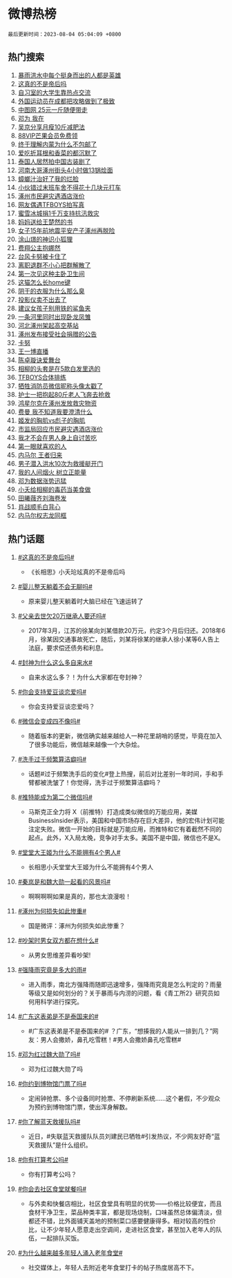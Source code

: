 # 微博热榜

`最后更新时间：2023-08-04 05:04:09 +0800`

## 热门搜索

1. [暴雨洪水中每个挺身而出的人都是英雄](https://m.weibo.cn/search?containerid=100103type%3D1%26t%3D10%26q%3D%23%E6%9A%B4%E9%9B%A8%E6%B4%AA%E6%B0%B4%E4%B8%AD%E6%AF%8F%E4%B8%AA%E6%8C%BA%E8%BA%AB%E8%80%8C%E5%87%BA%E7%9A%84%E4%BA%BA%E9%83%BD%E6%98%AF%E8%8B%B1%E9%9B%84%23&stream_entry_id=51&isnewpage=1&extparam=seat%3D1%26c_type%3D51%26pos%3D0%26cate%3D10103%26filter_type%3Drealtimehot%26stream_entry_id%3D51%26dgr%3D0%26display_time%3D1691096648%26pre_seqid%3D16910966487250816363&luicode=10000011&lfid=106003type%253D25%2526t%253D3%2526disable_hot%253D1%2526filter_type%253Drealtimehot)
1. [这真的不是帝后吗](https://m.weibo.cn/search?containerid=100103type%3D1%26t%3D10%26q%3D%23%E8%BF%99%E7%9C%9F%E7%9A%84%E4%B8%8D%E6%98%AF%E5%B8%9D%E5%90%8E%E5%90%97%23&stream_entry_id=31&isnewpage=1&extparam=seat%3D1%26lcate%3D5001%26pos%3D0%26band_rank%3D1%26flag%3D2%26q%3D%2523%25E8%25BF%2599%25E7%259C%259F%25E7%259A%2584%25E4%25B8%258D%25E6%2598%25AF%25E5%25B8%259D%25E5%2590%258E%25E5%2590%2597%2523%26dgr%3D0%26stream_entry_id%3D31%26c_type%3D31%26cate%3D5001%26filter_type%3Drealtimehot%26realpos%3D1%26display_time%3D1691096648%26pre_seqid%3D16910966487250816363&luicode=10000011&lfid=106003type%253D25%2526t%253D3%2526disable_hot%253D1%2526filter_type%253Drealtimehot)
1. [自习室的大学生靠热点交流](https://m.weibo.cn/search?containerid=100103type%3D1%26t%3D10%26q%3D%23%E8%87%AA%E4%B9%A0%E5%AE%A4%E7%9A%84%E5%A4%A7%E5%AD%A6%E7%94%9F%E9%9D%A0%E7%83%AD%E7%82%B9%E4%BA%A4%E6%B5%81%23&stream_entry_id=31&isnewpage=1&extparam=seat%3D1%26lcate%3D5001%26pos%3D1%26band_rank%3D2%26flag%3D0%26q%3D%2523%25E8%2587%25AA%25E4%25B9%25A0%25E5%25AE%25A4%25E7%259A%2584%25E5%25A4%25A7%25E5%25AD%25A6%25E7%2594%259F%25E9%259D%25A0%25E7%2583%25AD%25E7%2582%25B9%25E4%25BA%25A4%25E6%25B5%2581%2523%26dgr%3D0%26stream_entry_id%3D31%26c_type%3D31%26cate%3D5001%26filter_type%3Drealtimehot%26realpos%3D2%26display_time%3D1691096648%26pre_seqid%3D16910966487250816363&luicode=10000011&lfid=106003type%253D25%2526t%253D3%2526disable_hot%253D1%2526filter_type%253Drealtimehot)
1. [外国运动员在成都把攻略做到了极致](https://m.weibo.cn/search?containerid=100103type%3D1%26t%3D10%26q%3D%23%E5%A4%96%E5%9B%BD%E8%BF%90%E5%8A%A8%E5%91%98%E5%9C%A8%E6%88%90%E9%83%BD%E6%8A%8A%E6%94%BB%E7%95%A5%E5%81%9A%E5%88%B0%E4%BA%86%E6%9E%81%E8%87%B4%23&stream_entry_id=31&isnewpage=1&extparam=seat%3D1%26lcate%3D5001%26pos%3D2%26band_rank%3D3%26flag%3D0%26q%3D%2523%25E5%25A4%2596%25E5%259B%25BD%25E8%25BF%2590%25E5%258A%25A8%25E5%2591%2598%25E5%259C%25A8%25E6%2588%2590%25E9%2583%25BD%25E6%258A%258A%25E6%2594%25BB%25E7%2595%25A5%25E5%2581%259A%25E5%2588%25B0%25E4%25BA%2586%25E6%259E%2581%25E8%2587%25B4%2523%26dgr%3D0%26stream_entry_id%3D31%26c_type%3D31%26cate%3D5001%26filter_type%3Drealtimehot%26realpos%3D3%26display_time%3D1691096648%26pre_seqid%3D16910966487250816363&luicode=10000011&lfid=106003type%253D25%2526t%253D3%2526disable_hot%253D1%2526filter_type%253Drealtimehot)
1. [中图网 25元一斤随便带走](https://m.weibo.cn/search?containerid=100103type%3D1%26t%3D10%26q%3D%E4%B8%AD%E5%9B%BE%E7%BD%91+25%E5%85%83%E4%B8%80%E6%96%A4%E9%9A%8F%E4%BE%BF%E5%B8%A6%E8%B5%B0&stream_entry_id=31&isnewpage=1&extparam=seat%3D1%26lcate%3D5001%26pos%3D3%26band_rank%3D4%26flag%3D16%26q%3D%25E4%25B8%25AD%25E5%259B%25BE%25E7%25BD%2591%252025%25E5%2585%2583%25E4%25B8%2580%25E6%2596%25A4%25E9%259A%258F%25E4%25BE%25BF%25E5%25B8%25A6%25E8%25B5%25B0%26dgr%3D0%26stream_entry_id%3D31%26c_type%3D31%26cate%3D5001%26filter_type%3Drealtimehot%26realpos%3D4%26display_time%3D1691096648%26pre_seqid%3D16910966487250816363&luicode=10000011&lfid=106003type%253D25%2526t%253D3%2526disable_hot%253D1%2526filter_type%253Drealtimehot)
1. [邓为 我在](https://m.weibo.cn/search?containerid=100103type%3D1%26t%3D10%26q%3D%E9%82%93%E4%B8%BA+%E6%88%91%E5%9C%A8&stream_entry_id=31&isnewpage=1&extparam=seat%3D1%26lcate%3D5001%26pos%3D4%26band_rank%3D5%26flag%3D0%26q%3D%25E9%2582%2593%25E4%25B8%25BA%2520%25E6%2588%2591%25E5%259C%25A8%26dgr%3D0%26stream_entry_id%3D31%26c_type%3D31%26cate%3D5001%26filter_type%3Drealtimehot%26realpos%3D5%26display_time%3D1691096648%26pre_seqid%3D16910966487250816363&luicode=10000011&lfid=106003type%253D25%2526t%253D3%2526disable_hot%253D1%2526filter_type%253Drealtimehot)
1. [吴京分享月瘦10斤减肥法](https://m.weibo.cn/search?containerid=100103type%3D1%26t%3D10%26q%3D%23%E5%90%B4%E4%BA%AC%E5%88%86%E4%BA%AB%E6%9C%88%E7%98%A610%E6%96%A4%E5%87%8F%E8%82%A5%E6%B3%95%23&stream_entry_id=31&isnewpage=1&extparam=seat%3D1%26lcate%3D5001%26pos%3D5%26band_rank%3D6%26flag%3D0%26q%3D%2523%25E5%2590%25B4%25E4%25BA%25AC%25E5%2588%2586%25E4%25BA%25AB%25E6%259C%2588%25E7%2598%25A610%25E6%2596%25A4%25E5%2587%258F%25E8%2582%25A5%25E6%25B3%2595%2523%26dgr%3D0%26stream_entry_id%3D31%26c_type%3D31%26cate%3D5001%26filter_type%3Drealtimehot%26realpos%3D6%26display_time%3D1691096648%26pre_seqid%3D16910966487250816363&luicode=10000011&lfid=106003type%253D25%2526t%253D3%2526disable_hot%253D1%2526filter_type%253Drealtimehot)
1. [88VIP芒果会员免费领](https://m.weibo.cn/search?containerid=100103type%3D1%26t%3D10%26q%3D%2388VIP%E8%8A%92%E6%9E%9C%E4%BC%9A%E5%91%98%E5%85%8D%E8%B4%B9%E9%A2%86%23&stream_entry_id=31&isnewpage=1&extparam=seat%3D1%26lcate%3D5001%26pos%3D6%26band_rank%3D7%26q%3D%252388VIP%25E8%258A%2592%25E6%259E%259C%25E4%25BC%259A%25E5%2591%2598%25E5%2585%258D%25E8%25B4%25B9%25E9%25A2%2586%2523%26is_ad_pos%3D1%26adid%3D198456%26dgr%3D0%26cate%3D5001%26filter_type%3Drealtimehot%26topic_ad%3D1%26stream_entry_id%3D31%26c_type%3D31%26display_time%3D1691096648%26pre_seqid%3D16910966487250816363&luicode=10000011&lfid=106003type%253D25%2526t%253D3%2526disable_hot%253D1%2526filter_type%253Drealtimehot)
1. [终于理解内蒙为什么不包邮了](https://m.weibo.cn/search?containerid=100103type%3D1%26t%3D10%26q%3D%23%E7%BB%88%E4%BA%8E%E7%90%86%E8%A7%A3%E5%86%85%E8%92%99%E4%B8%BA%E4%BB%80%E4%B9%88%E4%B8%8D%E5%8C%85%E9%82%AE%E4%BA%86%23&stream_entry_id=31&isnewpage=1&extparam=seat%3D1%26lcate%3D5001%26pos%3D7%26band_rank%3D7%26flag%3D0%26q%3D%2523%25E7%25BB%2588%25E4%25BA%258E%25E7%2590%2586%25E8%25A7%25A3%25E5%2586%2585%25E8%2592%2599%25E4%25B8%25BA%25E4%25BB%2580%25E4%25B9%2588%25E4%25B8%258D%25E5%258C%2585%25E9%2582%25AE%25E4%25BA%2586%2523%26dgr%3D0%26stream_entry_id%3D31%26c_type%3D31%26cate%3D5001%26filter_type%3Drealtimehot%26realpos%3D7%26display_time%3D1691096648%26pre_seqid%3D16910966487250816363&luicode=10000011&lfid=106003type%253D25%2526t%253D3%2526disable_hot%253D1%2526filter_type%253Drealtimehot)
1. [爱吃折耳根和香菜的都沉默了](https://m.weibo.cn/search?containerid=100103type%3D1%26t%3D10%26q%3D%E7%88%B1%E5%90%83%E6%8A%98%E8%80%B3%E6%A0%B9%E5%92%8C%E9%A6%99%E8%8F%9C%E7%9A%84%E9%83%BD%E6%B2%89%E9%BB%98%E4%BA%86&stream_entry_id=31&isnewpage=1&extparam=seat%3D1%26lcate%3D5001%26pos%3D8%26band_rank%3D8%26flag%3D0%26q%3D%25E7%2588%25B1%25E5%2590%2583%25E6%258A%2598%25E8%2580%25B3%25E6%25A0%25B9%25E5%2592%258C%25E9%25A6%2599%25E8%258F%259C%25E7%259A%2584%25E9%2583%25BD%25E6%25B2%2589%25E9%25BB%2598%25E4%25BA%2586%26dgr%3D0%26stream_entry_id%3D31%26c_type%3D31%26cate%3D5001%26filter_type%3Drealtimehot%26realpos%3D8%26display_time%3D1691096648%26pre_seqid%3D16910966487250816363&luicode=10000011&lfid=106003type%253D25%2526t%253D3%2526disable_hot%253D1%2526filter_type%253Drealtimehot)
1. [泰国人居然拍中国古装剧了](https://m.weibo.cn/search?containerid=100103type%3D1%26t%3D10%26q%3D%23%E6%B3%B0%E5%9B%BD%E4%BA%BA%E5%B1%85%E7%84%B6%E6%8B%8D%E4%B8%AD%E5%9B%BD%E5%8F%A4%E8%A3%85%E5%89%A7%E4%BA%86%23&stream_entry_id=31&isnewpage=1&extparam=seat%3D1%26lcate%3D5001%26pos%3D9%26band_rank%3D9%26flag%3D0%26q%3D%2523%25E6%25B3%25B0%25E5%259B%25BD%25E4%25BA%25BA%25E5%25B1%2585%25E7%2584%25B6%25E6%258B%258D%25E4%25B8%25AD%25E5%259B%25BD%25E5%258F%25A4%25E8%25A3%2585%25E5%2589%25A7%25E4%25BA%2586%2523%26dgr%3D0%26stream_entry_id%3D31%26c_type%3D31%26cate%3D5001%26filter_type%3Drealtimehot%26realpos%3D9%26display_time%3D1691096648%26pre_seqid%3D16910966487250816363&luicode=10000011&lfid=106003type%253D25%2526t%253D3%2526disable_hot%253D1%2526filter_type%253Drealtimehot)
1. [河南大哥涿州街头4小时做13锅烩面](https://m.weibo.cn/search?containerid=100103type%3D1%26t%3D10%26q%3D%23%E6%B2%B3%E5%8D%97%E5%A4%A7%E5%93%A5%E6%B6%BF%E5%B7%9E%E8%A1%97%E5%A4%B44%E5%B0%8F%E6%97%B6%E5%81%9A13%E9%94%85%E7%83%A9%E9%9D%A2%23&stream_entry_id=31&isnewpage=1&extparam=seat%3D1%26lcate%3D5001%26pos%3D10%26band_rank%3D10%26flag%3D32768%26q%3D%2523%25E6%25B2%25B3%25E5%258D%2597%25E5%25A4%25A7%25E5%2593%25A5%25E6%25B6%25BF%25E5%25B7%259E%25E8%25A1%2597%25E5%25A4%25B44%25E5%25B0%258F%25E6%2597%25B6%25E5%2581%259A13%25E9%2594%2585%25E7%2583%25A9%25E9%259D%25A2%2523%26dgr%3D0%26stream_entry_id%3D31%26c_type%3D31%26cate%3D5001%26filter_type%3Drealtimehot%26realpos%3D10%26display_time%3D1691096648%26pre_seqid%3D16910966487250816363&luicode=10000011&lfid=106003type%253D25%2526t%253D3%2526disable_hot%253D1%2526filter_type%253Drealtimehot)
1. [蟑螂汁治好了我的烂脸](https://m.weibo.cn/search?containerid=100103type%3D1%26t%3D10%26q%3D%E8%9F%91%E8%9E%82%E6%B1%81%E6%B2%BB%E5%A5%BD%E4%BA%86%E6%88%91%E7%9A%84%E7%83%82%E8%84%B8&stream_entry_id=31&isnewpage=1&extparam=seat%3D1%26lcate%3D5001%26pos%3D11%26band_rank%3D11%26flag%3D2%26q%3D%25E8%259F%2591%25E8%259E%2582%25E6%25B1%2581%25E6%25B2%25BB%25E5%25A5%25BD%25E4%25BA%2586%25E6%2588%2591%25E7%259A%2584%25E7%2583%2582%25E8%2584%25B8%26dgr%3D0%26stream_entry_id%3D31%26c_type%3D31%26cate%3D5001%26filter_type%3Drealtimehot%26realpos%3D11%26display_time%3D1691096648%26pre_seqid%3D16910966487250816363&luicode=10000011&lfid=106003type%253D25%2526t%253D3%2526disable_hot%253D1%2526filter_type%253Drealtimehot)
1. [小伙错过末班车舍不得花十几块元打车](https://m.weibo.cn/search?containerid=100103type%3D1%26t%3D10%26q%3D%23%E5%B0%8F%E4%BC%99%E9%94%99%E8%BF%87%E6%9C%AB%E7%8F%AD%E8%BD%A6%E8%88%8D%E4%B8%8D%E5%BE%97%E8%8A%B1%E5%8D%81%E5%87%A0%E5%9D%97%E5%85%83%E6%89%93%E8%BD%A6%23&stream_entry_id=31&isnewpage=1&extparam=seat%3D1%26lcate%3D5001%26pos%3D12%26band_rank%3D12%26flag%3D1%26q%3D%2523%25E5%25B0%258F%25E4%25BC%2599%25E9%2594%2599%25E8%25BF%2587%25E6%259C%25AB%25E7%258F%25AD%25E8%25BD%25A6%25E8%2588%258D%25E4%25B8%258D%25E5%25BE%2597%25E8%258A%25B1%25E5%258D%2581%25E5%2587%25A0%25E5%259D%2597%25E5%2585%2583%25E6%2589%2593%25E8%25BD%25A6%2523%26dgr%3D0%26stream_entry_id%3D31%26c_type%3D31%26cate%3D5001%26filter_type%3Drealtimehot%26realpos%3D12%26display_time%3D1691096648%26pre_seqid%3D16910966487250816363&luicode=10000011&lfid=106003type%253D25%2526t%253D3%2526disable_hot%253D1%2526filter_type%253Drealtimehot)
1. [涿州市民避灾遇酒店涨价](https://m.weibo.cn/search?containerid=100103type%3D1%26t%3D10%26q%3D%23%E6%B6%BF%E5%B7%9E%E5%B8%82%E6%B0%91%E9%81%BF%E7%81%BE%E9%81%87%E9%85%92%E5%BA%97%E6%B6%A8%E4%BB%B7%23&stream_entry_id=31&isnewpage=1&extparam=seat%3D1%26lcate%3D5001%26pos%3D13%26band_rank%3D13%26flag%3D0%26q%3D%2523%25E6%25B6%25BF%25E5%25B7%259E%25E5%25B8%2582%25E6%25B0%2591%25E9%2581%25BF%25E7%2581%25BE%25E9%2581%2587%25E9%2585%2592%25E5%25BA%2597%25E6%25B6%25A8%25E4%25BB%25B7%2523%26dgr%3D0%26stream_entry_id%3D31%26c_type%3D31%26cate%3D5001%26filter_type%3Drealtimehot%26realpos%3D13%26display_time%3D1691096648%26pre_seqid%3D16910966487250816363&luicode=10000011&lfid=106003type%253D25%2526t%253D3%2526disable_hot%253D1%2526filter_type%253Drealtimehot)
1. [网友偶遇TFBOYS拍写真](https://m.weibo.cn/search?containerid=100103type%3D1%26t%3D10%26q%3D%23%E7%BD%91%E5%8F%8B%E5%81%B6%E9%81%87TFBOYS%E6%8B%8D%E5%86%99%E7%9C%9F%23&stream_entry_id=31&isnewpage=1&extparam=seat%3D1%26lcate%3D5001%26pos%3D14%26band_rank%3D14%26flag%3D0%26q%3D%2523%25E7%25BD%2591%25E5%258F%258B%25E5%2581%25B6%25E9%2581%2587TFBOYS%25E6%258B%258D%25E5%2586%2599%25E7%259C%259F%2523%26dgr%3D0%26stream_entry_id%3D31%26c_type%3D31%26cate%3D5001%26filter_type%3Drealtimehot%26realpos%3D14%26display_time%3D1691096648%26pre_seqid%3D16910966487250816363&luicode=10000011&lfid=106003type%253D25%2526t%253D3%2526disable_hot%253D1%2526filter_type%253Drealtimehot)
1. [蜜雪冰城捐1千万支持抗汛救灾](https://m.weibo.cn/search?containerid=100103type%3D1%26t%3D10%26q%3D%23%E8%9C%9C%E9%9B%AA%E5%86%B0%E5%9F%8E%E6%8D%901%E5%8D%83%E4%B8%87%E6%94%AF%E6%8C%81%E6%8A%97%E6%B1%9B%E6%95%91%E7%81%BE%23&stream_entry_id=31&isnewpage=1&extparam=seat%3D1%26lcate%3D5001%26pos%3D15%26band_rank%3D15%26flag%3D0%26q%3D%2523%25E8%259C%259C%25E9%259B%25AA%25E5%2586%25B0%25E5%259F%258E%25E6%258D%25901%25E5%258D%2583%25E4%25B8%2587%25E6%2594%25AF%25E6%258C%2581%25E6%258A%2597%25E6%25B1%259B%25E6%2595%2591%25E7%2581%25BE%2523%26dgr%3D0%26stream_entry_id%3D31%26c_type%3D31%26cate%3D5001%26filter_type%3Drealtimehot%26realpos%3D15%26display_time%3D1691096648%26pre_seqid%3D16910966487250816363&luicode=10000011&lfid=106003type%253D25%2526t%253D3%2526disable_hot%253D1%2526filter_type%253Drealtimehot)
1. [妈妈送给王楚然的书](https://m.weibo.cn/search?containerid=100103type%3D1%26t%3D10%26q%3D%23%E5%A6%88%E5%A6%88%E9%80%81%E7%BB%99%E7%8E%8B%E6%A5%9A%E7%84%B6%E7%9A%84%E4%B9%A6%23&stream_entry_id=31&isnewpage=1&extparam=seat%3D1%26lcate%3D5001%26pos%3D16%26band_rank%3D16%26flag%3D0%26q%3D%2523%25E5%25A6%2588%25E5%25A6%2588%25E9%2580%2581%25E7%25BB%2599%25E7%258E%258B%25E6%25A5%259A%25E7%2584%25B6%25E7%259A%2584%25E4%25B9%25A6%2523%26dgr%3D0%26stream_entry_id%3D31%26c_type%3D31%26cate%3D5001%26filter_type%3Drealtimehot%26realpos%3D16%26display_time%3D1691096648%26pre_seqid%3D16910966487250816363&luicode=10000011&lfid=106003type%253D25%2526t%253D3%2526disable_hot%253D1%2526filter_type%253Drealtimehot)
1. [女子15年前地震平安产子涿州再脱险](https://m.weibo.cn/search?containerid=100103type%3D1%26t%3D10%26q%3D%23%E5%A5%B3%E5%AD%9015%E5%B9%B4%E5%89%8D%E5%9C%B0%E9%9C%87%E5%B9%B3%E5%AE%89%E4%BA%A7%E5%AD%90%E6%B6%BF%E5%B7%9E%E5%86%8D%E8%84%B1%E9%99%A9%23&stream_entry_id=31&isnewpage=1&extparam=seat%3D1%26lcate%3D5001%26pos%3D17%26band_rank%3D17%26flag%3D32768%26q%3D%2523%25E5%25A5%25B3%25E5%25AD%259015%25E5%25B9%25B4%25E5%2589%258D%25E5%259C%25B0%25E9%259C%2587%25E5%25B9%25B3%25E5%25AE%2589%25E4%25BA%25A7%25E5%25AD%2590%25E6%25B6%25BF%25E5%25B7%259E%25E5%2586%258D%25E8%2584%25B1%25E9%2599%25A9%2523%26dgr%3D0%26stream_entry_id%3D31%26c_type%3D31%26cate%3D5001%26filter_type%3Drealtimehot%26realpos%3D17%26display_time%3D1691096648%26pre_seqid%3D16910966487250816363&luicode=10000011&lfid=106003type%253D25%2526t%253D3%2526disable_hot%253D1%2526filter_type%253Drealtimehot)
1. [涂山璟的神识小狐狸](https://m.weibo.cn/search?containerid=100103type%3D1%26t%3D10%26q%3D%23%E6%B6%82%E5%B1%B1%E7%92%9F%E7%9A%84%E7%A5%9E%E8%AF%86%E5%B0%8F%E7%8B%90%E7%8B%B8%23&stream_entry_id=31&isnewpage=1&extparam=seat%3D1%26lcate%3D5001%26pos%3D18%26band_rank%3D18%26flag%3D0%26q%3D%2523%25E6%25B6%2582%25E5%25B1%25B1%25E7%2592%259F%25E7%259A%2584%25E7%25A5%259E%25E8%25AF%2586%25E5%25B0%258F%25E7%258B%2590%25E7%258B%25B8%2523%26dgr%3D0%26stream_entry_id%3D31%26c_type%3D31%26cate%3D5001%26filter_type%3Drealtimehot%26realpos%3D18%26display_time%3D1691096648%26pre_seqid%3D16910966487250816363&luicode=10000011&lfid=106003type%253D25%2526t%253D3%2526disable_hot%253D1%2526filter_type%253Drealtimehot)
1. [费翔公主抱娜然](https://m.weibo.cn/search?containerid=100103type%3D1%26t%3D10%26q%3D%23%E8%B4%B9%E7%BF%94%E5%85%AC%E4%B8%BB%E6%8A%B1%E5%A8%9C%E7%84%B6%23&stream_entry_id=31&isnewpage=1&extparam=seat%3D1%26lcate%3D5001%26pos%3D19%26band_rank%3D19%26flag%3D0%26q%3D%2523%25E8%25B4%25B9%25E7%25BF%2594%25E5%2585%25AC%25E4%25B8%25BB%25E6%258A%25B1%25E5%25A8%259C%25E7%2584%25B6%2523%26dgr%3D0%26stream_entry_id%3D31%26c_type%3D31%26cate%3D5001%26filter_type%3Drealtimehot%26realpos%3D19%26display_time%3D1691096648%26pre_seqid%3D16910966487250816363&luicode=10000011&lfid=106003type%253D25%2526t%253D3%2526disable_hot%253D1%2526filter_type%253Drealtimehot)
1. [台风卡努被卡住了](https://m.weibo.cn/search?containerid=100103type%3D1%26t%3D10%26q%3D%23%E5%8F%B0%E9%A3%8E%E5%8D%A1%E5%8A%AA%E8%A2%AB%E5%8D%A1%E4%BD%8F%E4%BA%86%23&stream_entry_id=31&isnewpage=1&extparam=seat%3D1%26lcate%3D5001%26pos%3D20%26band_rank%3D20%26flag%3D0%26q%3D%2523%25E5%258F%25B0%25E9%25A3%258E%25E5%258D%25A1%25E5%258A%25AA%25E8%25A2%25AB%25E5%258D%25A1%25E4%25BD%258F%25E4%25BA%2586%2523%26dgr%3D0%26stream_entry_id%3D31%26c_type%3D31%26cate%3D5001%26filter_type%3Drealtimehot%26realpos%3D20%26display_time%3D1691096648%26pre_seqid%3D16910966487250816363&luicode=10000011&lfid=106003type%253D25%2526t%253D3%2526disable_hot%253D1%2526filter_type%253Drealtimehot)
1. [离职退群不小心把群解散了](https://m.weibo.cn/search?containerid=100103type%3D1%26t%3D10%26q%3D%23%E7%A6%BB%E8%81%8C%E9%80%80%E7%BE%A4%E4%B8%8D%E5%B0%8F%E5%BF%83%E6%8A%8A%E7%BE%A4%E8%A7%A3%E6%95%A3%E4%BA%86%23&stream_entry_id=31&isnewpage=1&extparam=seat%3D1%26lcate%3D5001%26pos%3D21%26band_rank%3D21%26flag%3D0%26q%3D%2523%25E7%25A6%25BB%25E8%2581%258C%25E9%2580%2580%25E7%25BE%25A4%25E4%25B8%258D%25E5%25B0%258F%25E5%25BF%2583%25E6%258A%258A%25E7%25BE%25A4%25E8%25A7%25A3%25E6%2595%25A3%25E4%25BA%2586%2523%26dgr%3D0%26stream_entry_id%3D31%26c_type%3D31%26cate%3D5001%26filter_type%3Drealtimehot%26realpos%3D21%26display_time%3D1691096648%26pre_seqid%3D16910966487250816363&luicode=10000011&lfid=106003type%253D25%2526t%253D3%2526disable_hot%253D1%2526filter_type%253Drealtimehot)
1. [第一次见这种主卧卫生间](https://m.weibo.cn/search?containerid=100103type%3D1%26t%3D10%26q%3D%23%E7%AC%AC%E4%B8%80%E6%AC%A1%E8%A7%81%E8%BF%99%E7%A7%8D%E4%B8%BB%E5%8D%A7%E5%8D%AB%E7%94%9F%E9%97%B4%23&stream_entry_id=31&isnewpage=1&extparam=seat%3D1%26lcate%3D5001%26pos%3D22%26band_rank%3D22%26flag%3D0%26q%3D%2523%25E7%25AC%25AC%25E4%25B8%2580%25E6%25AC%25A1%25E8%25A7%2581%25E8%25BF%2599%25E7%25A7%258D%25E4%25B8%25BB%25E5%258D%25A7%25E5%258D%25AB%25E7%2594%259F%25E9%2597%25B4%2523%26dgr%3D0%26stream_entry_id%3D31%26c_type%3D31%26cate%3D5001%26filter_type%3Drealtimehot%26realpos%3D22%26display_time%3D1691096648%26pre_seqid%3D16910966487250816363&luicode=10000011&lfid=106003type%253D25%2526t%253D3%2526disable_hot%253D1%2526filter_type%253Drealtimehot)
1. [这猫怎么长home键](https://m.weibo.cn/search?containerid=100103type%3D1%26t%3D10%26q%3D%23%E8%BF%99%E7%8C%AB%E6%80%8E%E4%B9%88%E9%95%BFhome%E9%94%AE%23&stream_entry_id=31&isnewpage=1&extparam=seat%3D1%26lcate%3D5001%26pos%3D23%26band_rank%3D23%26flag%3D0%26q%3D%2523%25E8%25BF%2599%25E7%258C%25AB%25E6%2580%258E%25E4%25B9%2588%25E9%2595%25BFhome%25E9%2594%25AE%2523%26dgr%3D0%26stream_entry_id%3D31%26c_type%3D31%26cate%3D5001%26filter_type%3Drealtimehot%26realpos%3D23%26display_time%3D1691096648%26pre_seqid%3D16910966487250816363&luicode=10000011&lfid=106003type%253D25%2526t%253D3%2526disable_hot%253D1%2526filter_type%253Drealtimehot)
1. [阴干的衣服为什么那么臭](https://m.weibo.cn/search?containerid=100103type%3D1%26t%3D10%26q%3D%23%E9%98%B4%E5%B9%B2%E7%9A%84%E8%A1%A3%E6%9C%8D%E4%B8%BA%E4%BB%80%E4%B9%88%E9%82%A3%E4%B9%88%E8%87%AD%23&stream_entry_id=31&isnewpage=1&extparam=seat%3D1%26lcate%3D5001%26pos%3D24%26band_rank%3D24%26flag%3D0%26q%3D%2523%25E9%2598%25B4%25E5%25B9%25B2%25E7%259A%2584%25E8%25A1%25A3%25E6%259C%258D%25E4%25B8%25BA%25E4%25BB%2580%25E4%25B9%2588%25E9%2582%25A3%25E4%25B9%2588%25E8%2587%25AD%2523%26dgr%3D0%26stream_entry_id%3D31%26c_type%3D31%26cate%3D5001%26filter_type%3Drealtimehot%26realpos%3D24%26display_time%3D1691096648%26pre_seqid%3D16910966487250816363&luicode=10000011&lfid=106003type%253D25%2526t%253D3%2526disable_hot%253D1%2526filter_type%253Drealtimehot)
1. [投影仪卖不出去了](https://m.weibo.cn/search?containerid=100103type%3D1%26t%3D10%26q%3D%23%E6%8A%95%E5%BD%B1%E4%BB%AA%E5%8D%96%E4%B8%8D%E5%87%BA%E5%8E%BB%E4%BA%86%23&stream_entry_id=31&isnewpage=1&extparam=seat%3D1%26lcate%3D5001%26pos%3D25%26band_rank%3D25%26flag%3D0%26q%3D%2523%25E6%258A%2595%25E5%25BD%25B1%25E4%25BB%25AA%25E5%258D%2596%25E4%25B8%258D%25E5%2587%25BA%25E5%258E%25BB%25E4%25BA%2586%2523%26dgr%3D0%26stream_entry_id%3D31%26c_type%3D31%26cate%3D5001%26filter_type%3Drealtimehot%26realpos%3D25%26display_time%3D1691096648%26pre_seqid%3D16910966487250816363&luicode=10000011&lfid=106003type%253D25%2526t%253D3%2526disable_hot%253D1%2526filter_type%253Drealtimehot)
1. [建议女孩子别用铁的鲨鱼夹](https://m.weibo.cn/search?containerid=100103type%3D1%26t%3D10%26q%3D%23%E5%BB%BA%E8%AE%AE%E5%A5%B3%E5%AD%A9%E5%AD%90%E5%88%AB%E7%94%A8%E9%93%81%E7%9A%84%E9%B2%A8%E9%B1%BC%E5%A4%B9%23&stream_entry_id=31&isnewpage=1&extparam=seat%3D1%26lcate%3D5001%26pos%3D26%26band_rank%3D26%26flag%3D0%26q%3D%2523%25E5%25BB%25BA%25E8%25AE%25AE%25E5%25A5%25B3%25E5%25AD%25A9%25E5%25AD%2590%25E5%2588%25AB%25E7%2594%25A8%25E9%2593%2581%25E7%259A%2584%25E9%25B2%25A8%25E9%25B1%25BC%25E5%25A4%25B9%2523%26dgr%3D0%26stream_entry_id%3D31%26c_type%3D31%26cate%3D5001%26filter_type%3Drealtimehot%26realpos%3D26%26display_time%3D1691096648%26pre_seqid%3D16910966487250816363&luicode=10000011&lfid=106003type%253D25%2526t%253D3%2526disable_hot%253D1%2526filter_type%253Drealtimehot)
1. [一条河里同时出现卧龙凤雏](https://m.weibo.cn/search?containerid=100103type%3D1%26t%3D10%26q%3D%23%E4%B8%80%E6%9D%A1%E6%B2%B3%E9%87%8C%E5%90%8C%E6%97%B6%E5%87%BA%E7%8E%B0%E5%8D%A7%E9%BE%99%E5%87%A4%E9%9B%8F%23&stream_entry_id=31&isnewpage=1&extparam=seat%3D1%26lcate%3D5001%26pos%3D27%26band_rank%3D27%26flag%3D0%26q%3D%2523%25E4%25B8%2580%25E6%259D%25A1%25E6%25B2%25B3%25E9%2587%258C%25E5%2590%258C%25E6%2597%25B6%25E5%2587%25BA%25E7%258E%25B0%25E5%258D%25A7%25E9%25BE%2599%25E5%2587%25A4%25E9%259B%258F%2523%26dgr%3D0%26stream_entry_id%3D31%26c_type%3D31%26cate%3D5001%26filter_type%3Drealtimehot%26realpos%3D27%26display_time%3D1691096648%26pre_seqid%3D16910966487250816363&luicode=10000011&lfid=106003type%253D25%2526t%253D3%2526disable_hot%253D1%2526filter_type%253Drealtimehot)
1. [河北涿州架起高空基站](https://m.weibo.cn/search?containerid=100103type%3D1%26t%3D10%26q%3D%23%E6%B2%B3%E5%8C%97%E6%B6%BF%E5%B7%9E%E6%9E%B6%E8%B5%B7%E9%AB%98%E7%A9%BA%E5%9F%BA%E7%AB%99%23&stream_entry_id=31&isnewpage=1&extparam=seat%3D1%26lcate%3D5001%26pos%3D28%26band_rank%3D28%26flag%3D0%26q%3D%2523%25E6%25B2%25B3%25E5%258C%2597%25E6%25B6%25BF%25E5%25B7%259E%25E6%259E%25B6%25E8%25B5%25B7%25E9%25AB%2598%25E7%25A9%25BA%25E5%259F%25BA%25E7%25AB%2599%2523%26dgr%3D0%26stream_entry_id%3D31%26c_type%3D31%26cate%3D5001%26filter_type%3Drealtimehot%26realpos%3D28%26display_time%3D1691096648%26pre_seqid%3D16910966487250816363&luicode=10000011&lfid=106003type%253D25%2526t%253D3%2526disable_hot%253D1%2526filter_type%253Drealtimehot)
1. [涿州发布接受社会捐赠的公告](https://m.weibo.cn/search?containerid=100103type%3D1%26t%3D10%26q%3D%23%E6%B6%BF%E5%B7%9E%E5%8F%91%E5%B8%83%E6%8E%A5%E5%8F%97%E7%A4%BE%E4%BC%9A%E6%8D%90%E8%B5%A0%E7%9A%84%E5%85%AC%E5%91%8A%23&stream_entry_id=31&isnewpage=1&extparam=seat%3D1%26lcate%3D5001%26pos%3D29%26band_rank%3D29%26flag%3D0%26q%3D%2523%25E6%25B6%25BF%25E5%25B7%259E%25E5%258F%2591%25E5%25B8%2583%25E6%258E%25A5%25E5%258F%2597%25E7%25A4%25BE%25E4%25BC%259A%25E6%258D%2590%25E8%25B5%25A0%25E7%259A%2584%25E5%2585%25AC%25E5%2591%258A%2523%26dgr%3D0%26stream_entry_id%3D31%26c_type%3D31%26cate%3D5001%26filter_type%3Drealtimehot%26realpos%3D29%26display_time%3D1691096648%26pre_seqid%3D16910966487250816363&luicode=10000011&lfid=106003type%253D25%2526t%253D3%2526disable_hot%253D1%2526filter_type%253Drealtimehot)
1. [卡努](https://m.weibo.cn/search?containerid=100103type%3D1%26t%3D10%26q%3D%E5%8D%A1%E5%8A%AA&stream_entry_id=31&isnewpage=1&extparam=seat%3D1%26lcate%3D5001%26pos%3D30%26band_rank%3D30%26flag%3D0%26q%3D%25E5%258D%25A1%25E5%258A%25AA%26dgr%3D0%26stream_entry_id%3D31%26c_type%3D31%26cate%3D5001%26filter_type%3Drealtimehot%26realpos%3D30%26display_time%3D1691096648%26pre_seqid%3D16910966487250816363&luicode=10000011&lfid=106003type%253D25%2526t%253D3%2526disable_hot%253D1%2526filter_type%253Drealtimehot)
1. [王一博直播](https://m.weibo.cn/search?containerid=100103type%3D1%26t%3D10%26q%3D%23%E7%8E%8B%E4%B8%80%E5%8D%9A%E7%9B%B4%E6%92%AD%23&stream_entry_id=31&isnewpage=1&extparam=seat%3D1%26lcate%3D5001%26pos%3D31%26band_rank%3D31%26flag%3D0%26q%3D%2523%25E7%258E%258B%25E4%25B8%2580%25E5%258D%259A%25E7%259B%25B4%25E6%2592%25AD%2523%26dgr%3D0%26stream_entry_id%3D31%26c_type%3D31%26cate%3D5001%26filter_type%3Drealtimehot%26realpos%3D31%26display_time%3D1691096648%26pre_seqid%3D16910966487250816363&luicode=10000011&lfid=106003type%253D25%2526t%253D3%2526disable_hot%253D1%2526filter_type%253Drealtimehot)
1. [陈卓璇诀爱舞台](https://m.weibo.cn/search?containerid=100103type%3D1%26t%3D10%26q%3D%23%E9%99%88%E5%8D%93%E7%92%87%E8%AF%80%E7%88%B1%E8%88%9E%E5%8F%B0%23&stream_entry_id=31&isnewpage=1&extparam=seat%3D1%26lcate%3D5001%26pos%3D32%26band_rank%3D32%26flag%3D0%26q%3D%2523%25E9%2599%2588%25E5%258D%2593%25E7%2592%2587%25E8%25AF%2580%25E7%2588%25B1%25E8%2588%259E%25E5%258F%25B0%2523%26dgr%3D0%26stream_entry_id%3D31%26c_type%3D31%26cate%3D5001%26filter_type%3Drealtimehot%26realpos%3D32%26display_time%3D1691096648%26pre_seqid%3D16910966487250816363&luicode=10000011&lfid=106003type%253D25%2526t%253D3%2526disable_hot%253D1%2526filter_type%253Drealtimehot)
1. [相柳的头套是在5款白发里选的](https://m.weibo.cn/search?containerid=100103type%3D1%26t%3D10%26q%3D%23%E7%9B%B8%E6%9F%B3%E7%9A%84%E5%A4%B4%E5%A5%97%E6%98%AF%E5%9C%A85%E6%AC%BE%E7%99%BD%E5%8F%91%E9%87%8C%E9%80%89%E7%9A%84%23&stream_entry_id=31&isnewpage=1&extparam=seat%3D1%26lcate%3D5001%26pos%3D33%26band_rank%3D33%26flag%3D0%26q%3D%2523%25E7%259B%25B8%25E6%259F%25B3%25E7%259A%2584%25E5%25A4%25B4%25E5%25A5%2597%25E6%2598%25AF%25E5%259C%25A85%25E6%25AC%25BE%25E7%2599%25BD%25E5%258F%2591%25E9%2587%258C%25E9%2580%2589%25E7%259A%2584%2523%26dgr%3D0%26stream_entry_id%3D31%26c_type%3D31%26cate%3D5001%26filter_type%3Drealtimehot%26realpos%3D33%26display_time%3D1691096648%26pre_seqid%3D16910966487250816363&luicode=10000011&lfid=106003type%253D25%2526t%253D3%2526disable_hot%253D1%2526filter_type%253Drealtimehot)
1. [TFBOYS合体排练](https://m.weibo.cn/search?containerid=100103type%3D1%26t%3D10%26q%3D%23TFBOYS%E5%90%88%E4%BD%93%E6%8E%92%E7%BB%83%23&stream_entry_id=31&isnewpage=1&extparam=seat%3D1%26lcate%3D5001%26pos%3D34%26band_rank%3D34%26flag%3D0%26q%3D%2523TFBOYS%25E5%2590%2588%25E4%25BD%2593%25E6%258E%2592%25E7%25BB%2583%2523%26dgr%3D0%26stream_entry_id%3D31%26c_type%3D31%26cate%3D5001%26filter_type%3Drealtimehot%26realpos%3D34%26display_time%3D1691096648%26pre_seqid%3D16910966487250816363&luicode=10000011&lfid=106003type%253D25%2526t%253D3%2526disable_hot%253D1%2526filter_type%253Drealtimehot)
1. [牺牲消防员微信昵称头像太戳了](https://m.weibo.cn/search?containerid=100103type%3D1%26t%3D10%26q%3D%23%E7%89%BA%E7%89%B2%E6%B6%88%E9%98%B2%E5%91%98%E5%BE%AE%E4%BF%A1%E6%98%B5%E7%A7%B0%E5%A4%B4%E5%83%8F%E5%A4%AA%E6%88%B3%E4%BA%86%23&stream_entry_id=31&isnewpage=1&extparam=seat%3D1%26lcate%3D5001%26pos%3D35%26band_rank%3D35%26flag%3D0%26q%3D%2523%25E7%2589%25BA%25E7%2589%25B2%25E6%25B6%2588%25E9%2598%25B2%25E5%2591%2598%25E5%25BE%25AE%25E4%25BF%25A1%25E6%2598%25B5%25E7%25A7%25B0%25E5%25A4%25B4%25E5%2583%258F%25E5%25A4%25AA%25E6%2588%25B3%25E4%25BA%2586%2523%26dgr%3D0%26stream_entry_id%3D31%26c_type%3D31%26cate%3D5001%26filter_type%3Drealtimehot%26realpos%3D35%26display_time%3D1691096648%26pre_seqid%3D16910966487250816363&luicode=10000011&lfid=106003type%253D25%2526t%253D3%2526disable_hot%253D1%2526filter_type%253Drealtimehot)
1. [护士一把抱起80斤老人飞奔去抢救](https://m.weibo.cn/search?containerid=100103type%3D1%26t%3D10%26q%3D%23%E6%8A%A4%E5%A3%AB%E4%B8%80%E6%8A%8A%E6%8A%B1%E8%B5%B780%E6%96%A4%E8%80%81%E4%BA%BA%E9%A3%9E%E5%A5%94%E5%8E%BB%E6%8A%A2%E6%95%91%23&stream_entry_id=31&isnewpage=1&extparam=seat%3D1%26lcate%3D5001%26pos%3D36%26band_rank%3D36%26flag%3D32768%26q%3D%2523%25E6%258A%25A4%25E5%25A3%25AB%25E4%25B8%2580%25E6%258A%258A%25E6%258A%25B1%25E8%25B5%25B780%25E6%2596%25A4%25E8%2580%2581%25E4%25BA%25BA%25E9%25A3%259E%25E5%25A5%2594%25E5%258E%25BB%25E6%258A%25A2%25E6%2595%2591%2523%26dgr%3D0%26stream_entry_id%3D31%26c_type%3D31%26cate%3D5001%26filter_type%3Drealtimehot%26realpos%3D36%26display_time%3D1691096648%26pre_seqid%3D16910966487250816363&luicode=10000011&lfid=106003type%253D25%2526t%253D3%2526disable_hot%253D1%2526filter_type%253Drealtimehot)
1. [鸿星尔克在涿州发放救灾物资](https://m.weibo.cn/search?containerid=100103type%3D1%26t%3D10%26q%3D%23%E9%B8%BF%E6%98%9F%E5%B0%94%E5%85%8B%E5%9C%A8%E6%B6%BF%E5%B7%9E%E5%8F%91%E6%94%BE%E6%95%91%E7%81%BE%E7%89%A9%E8%B5%84%23&stream_entry_id=31&isnewpage=1&extparam=seat%3D1%26lcate%3D5001%26pos%3D37%26band_rank%3D37%26flag%3D0%26q%3D%2523%25E9%25B8%25BF%25E6%2598%259F%25E5%25B0%2594%25E5%2585%258B%25E5%259C%25A8%25E6%25B6%25BF%25E5%25B7%259E%25E5%258F%2591%25E6%2594%25BE%25E6%2595%2591%25E7%2581%25BE%25E7%2589%25A9%25E8%25B5%2584%2523%26dgr%3D0%26stream_entry_id%3D31%26c_type%3D31%26cate%3D5001%26filter_type%3Drealtimehot%26realpos%3D37%26display_time%3D1691096648%26pre_seqid%3D16910966487250816363&luicode=10000011&lfid=106003type%253D25%2526t%253D3%2526disable_hot%253D1%2526filter_type%253Drealtimehot)
1. [费曼 我不知道我要澄清什么](https://m.weibo.cn/search?containerid=100103type%3D1%26t%3D10%26q%3D%E8%B4%B9%E6%9B%BC+%E6%88%91%E4%B8%8D%E7%9F%A5%E9%81%93%E6%88%91%E8%A6%81%E6%BE%84%E6%B8%85%E4%BB%80%E4%B9%88&stream_entry_id=31&isnewpage=1&extparam=seat%3D1%26lcate%3D5001%26pos%3D38%26band_rank%3D38%26flag%3D0%26q%3D%25E8%25B4%25B9%25E6%259B%25BC%2520%25E6%2588%2591%25E4%25B8%258D%25E7%259F%25A5%25E9%2581%2593%25E6%2588%2591%25E8%25A6%2581%25E6%25BE%2584%25E6%25B8%2585%25E4%25BB%2580%25E4%25B9%2588%26dgr%3D0%26stream_entry_id%3D31%26c_type%3D31%26cate%3D5001%26filter_type%3Drealtimehot%26realpos%3D38%26display_time%3D1691096648%26pre_seqid%3D16910966487250816363&luicode=10000011&lfid=106003type%253D25%2526t%253D3%2526disable_hot%253D1%2526filter_type%253Drealtimehot)
1. [姬发的胸肌vs彪子的胸肌](https://m.weibo.cn/search?containerid=100103type%3D1%26t%3D10%26q%3D%23%E5%A7%AC%E5%8F%91%E7%9A%84%E8%83%B8%E8%82%8Cvs%E5%BD%AA%E5%AD%90%E7%9A%84%E8%83%B8%E8%82%8C%23&stream_entry_id=31&isnewpage=1&extparam=seat%3D1%26lcate%3D5001%26pos%3D39%26band_rank%3D39%26flag%3D0%26q%3D%2523%25E5%25A7%25AC%25E5%258F%2591%25E7%259A%2584%25E8%2583%25B8%25E8%2582%258Cvs%25E5%25BD%25AA%25E5%25AD%2590%25E7%259A%2584%25E8%2583%25B8%25E8%2582%258C%2523%26dgr%3D0%26stream_entry_id%3D31%26c_type%3D31%26cate%3D5001%26filter_type%3Drealtimehot%26realpos%3D39%26display_time%3D1691096648%26pre_seqid%3D16910966487250816363&luicode=10000011&lfid=106003type%253D25%2526t%253D3%2526disable_hot%253D1%2526filter_type%253Drealtimehot)
1. [市监局回应市民避灾遇酒店涨价](https://m.weibo.cn/search?containerid=100103type%3D1%26t%3D10%26q%3D%23%E5%B8%82%E7%9B%91%E5%B1%80%E5%9B%9E%E5%BA%94%E5%B8%82%E6%B0%91%E9%81%BF%E7%81%BE%E9%81%87%E9%85%92%E5%BA%97%E6%B6%A8%E4%BB%B7%23&stream_entry_id=31&isnewpage=1&extparam=seat%3D1%26lcate%3D5001%26pos%3D40%26band_rank%3D40%26flag%3D0%26q%3D%2523%25E5%25B8%2582%25E7%259B%2591%25E5%25B1%2580%25E5%259B%259E%25E5%25BA%2594%25E5%25B8%2582%25E6%25B0%2591%25E9%2581%25BF%25E7%2581%25BE%25E9%2581%2587%25E9%2585%2592%25E5%25BA%2597%25E6%25B6%25A8%25E4%25BB%25B7%2523%26dgr%3D0%26stream_entry_id%3D31%26c_type%3D31%26cate%3D5001%26filter_type%3Drealtimehot%26realpos%3D40%26display_time%3D1691096648%26pre_seqid%3D16910966487250816363&luicode=10000011&lfid=106003type%253D25%2526t%253D3%2526disable_hot%253D1%2526filter_type%253Drealtimehot)
1. [我才不会在男人身上自讨苦吃](https://m.weibo.cn/search?containerid=100103type%3D1%26t%3D10%26q%3D%23%E6%88%91%E6%89%8D%E4%B8%8D%E4%BC%9A%E5%9C%A8%E7%94%B7%E4%BA%BA%E8%BA%AB%E4%B8%8A%E8%87%AA%E8%AE%A8%E8%8B%A6%E5%90%83%23&stream_entry_id=31&isnewpage=1&extparam=seat%3D1%26lcate%3D5001%26pos%3D41%26band_rank%3D41%26flag%3D0%26q%3D%2523%25E6%2588%2591%25E6%2589%258D%25E4%25B8%258D%25E4%25BC%259A%25E5%259C%25A8%25E7%2594%25B7%25E4%25BA%25BA%25E8%25BA%25AB%25E4%25B8%258A%25E8%2587%25AA%25E8%25AE%25A8%25E8%258B%25A6%25E5%2590%2583%2523%26dgr%3D0%26stream_entry_id%3D31%26c_type%3D31%26cate%3D5001%26filter_type%3Drealtimehot%26realpos%3D41%26display_time%3D1691096648%26pre_seqid%3D16910966487250816363&luicode=10000011&lfid=106003type%253D25%2526t%253D3%2526disable_hot%253D1%2526filter_type%253Drealtimehot)
1. [第一眼就喜欢的人](https://m.weibo.cn/search?containerid=100103type%3D1%26t%3D10%26q%3D%E7%AC%AC%E4%B8%80%E7%9C%BC%E5%B0%B1%E5%96%9C%E6%AC%A2%E7%9A%84%E4%BA%BA&stream_entry_id=31&isnewpage=1&extparam=seat%3D1%26lcate%3D5001%26pos%3D42%26band_rank%3D42%26flag%3D0%26q%3D%25E7%25AC%25AC%25E4%25B8%2580%25E7%259C%25BC%25E5%25B0%25B1%25E5%2596%259C%25E6%25AC%25A2%25E7%259A%2584%25E4%25BA%25BA%26dgr%3D0%26stream_entry_id%3D31%26c_type%3D31%26cate%3D5001%26filter_type%3Drealtimehot%26realpos%3D42%26display_time%3D1691096648%26pre_seqid%3D16910966487250816363&luicode=10000011&lfid=106003type%253D25%2526t%253D3%2526disable_hot%253D1%2526filter_type%253Drealtimehot)
1. [内马尔 王者归来](https://m.weibo.cn/search?containerid=100103type%3D1%26t%3D10%26q%3D%E5%86%85%E9%A9%AC%E5%B0%94+%E7%8E%8B%E8%80%85%E5%BD%92%E6%9D%A5&stream_entry_id=31&isnewpage=1&extparam=seat%3D1%26lcate%3D5001%26pos%3D43%26band_rank%3D43%26flag%3D0%26q%3D%25E5%2586%2585%25E9%25A9%25AC%25E5%25B0%2594%2520%25E7%258E%258B%25E8%2580%2585%25E5%25BD%2592%25E6%259D%25A5%26dgr%3D0%26stream_entry_id%3D31%26c_type%3D31%26cate%3D5001%26filter_type%3Drealtimehot%26realpos%3D43%26display_time%3D1691096648%26pre_seqid%3D16910966487250816363&luicode=10000011&lfid=106003type%253D25%2526t%253D3%2526disable_hot%253D1%2526filter_type%253Drealtimehot)
1. [男子潜入洪水10次为救援艇开门](https://m.weibo.cn/search?containerid=100103type%3D1%26t%3D10%26q%3D%23%E7%94%B7%E5%AD%90%E6%BD%9C%E5%85%A5%E6%B4%AA%E6%B0%B410%E6%AC%A1%E4%B8%BA%E6%95%91%E6%8F%B4%E8%89%87%E5%BC%80%E9%97%A8%23&stream_entry_id=31&isnewpage=1&extparam=seat%3D1%26lcate%3D5001%26pos%3D44%26band_rank%3D44%26flag%3D32768%26q%3D%2523%25E7%2594%25B7%25E5%25AD%2590%25E6%25BD%259C%25E5%2585%25A5%25E6%25B4%25AA%25E6%25B0%25B410%25E6%25AC%25A1%25E4%25B8%25BA%25E6%2595%2591%25E6%258F%25B4%25E8%2589%2587%25E5%25BC%2580%25E9%2597%25A8%2523%26dgr%3D0%26stream_entry_id%3D31%26c_type%3D31%26cate%3D5001%26filter_type%3Drealtimehot%26realpos%3D44%26display_time%3D1691096648%26pre_seqid%3D16910966487250816363&luicode=10000011&lfid=106003type%253D25%2526t%253D3%2526disable_hot%253D1%2526filter_type%253Drealtimehot)
1. [我的人间烟火 树立正能量](https://m.weibo.cn/search?containerid=100103type%3D1%26t%3D10%26q%3D%E6%88%91%E7%9A%84%E4%BA%BA%E9%97%B4%E7%83%9F%E7%81%AB+%E6%A0%91%E7%AB%8B%E6%AD%A3%E8%83%BD%E9%87%8F&stream_entry_id=31&isnewpage=1&extparam=seat%3D1%26lcate%3D5001%26pos%3D45%26band_rank%3D45%26flag%3D0%26q%3D%25E6%2588%2591%25E7%259A%2584%25E4%25BA%25BA%25E9%2597%25B4%25E7%2583%259F%25E7%2581%25AB%2520%25E6%25A0%2591%25E7%25AB%258B%25E6%25AD%25A3%25E8%2583%25BD%25E9%2587%258F%26dgr%3D0%26stream_entry_id%3D31%26c_type%3D31%26cate%3D5001%26filter_type%3Drealtimehot%26realpos%3D45%26display_time%3D1691096648%26pre_seqid%3D16910966487250816363&luicode=10000011&lfid=106003type%253D25%2526t%253D3%2526disable_hot%253D1%2526filter_type%253Drealtimehot)
1. [邓为数据涨势迅猛](https://m.weibo.cn/search?containerid=100103type%3D1%26t%3D10%26q%3D%23%E9%82%93%E4%B8%BA%E6%95%B0%E6%8D%AE%E6%B6%A8%E5%8A%BF%E8%BF%85%E7%8C%9B%23&stream_entry_id=31&isnewpage=1&extparam=seat%3D1%26lcate%3D5001%26pos%3D46%26band_rank%3D46%26flag%3D0%26q%3D%2523%25E9%2582%2593%25E4%25B8%25BA%25E6%2595%25B0%25E6%258D%25AE%25E6%25B6%25A8%25E5%258A%25BF%25E8%25BF%2585%25E7%258C%259B%2523%26dgr%3D0%26stream_entry_id%3D31%26c_type%3D31%26cate%3D5001%26filter_type%3Drealtimehot%26realpos%3D46%26display_time%3D1691096648%26pre_seqid%3D16910966487250816363&luicode=10000011&lfid=106003type%253D25%2526t%253D3%2526disable_hot%253D1%2526filter_type%253Drealtimehot)
1. [小夭给相柳的毒药当美食做](https://m.weibo.cn/search?containerid=100103type%3D1%26t%3D10%26q%3D%23%E5%B0%8F%E5%A4%AD%E7%BB%99%E7%9B%B8%E6%9F%B3%E7%9A%84%E6%AF%92%E8%8D%AF%E5%BD%93%E7%BE%8E%E9%A3%9F%E5%81%9A%23&stream_entry_id=31&isnewpage=1&extparam=seat%3D1%26lcate%3D5001%26pos%3D47%26band_rank%3D47%26flag%3D0%26q%3D%2523%25E5%25B0%258F%25E5%25A4%25AD%25E7%25BB%2599%25E7%259B%25B8%25E6%259F%25B3%25E7%259A%2584%25E6%25AF%2592%25E8%258D%25AF%25E5%25BD%2593%25E7%25BE%258E%25E9%25A3%259F%25E5%2581%259A%2523%26dgr%3D0%26stream_entry_id%3D31%26c_type%3D31%26cate%3D5001%26filter_type%3Drealtimehot%26realpos%3D47%26display_time%3D1691096648%26pre_seqid%3D16910966487250816363&luicode=10000011&lfid=106003type%253D25%2526t%253D3%2526disable_hot%253D1%2526filter_type%253Drealtimehot)
1. [田曦薇齐刘海卷发](https://m.weibo.cn/search?containerid=100103type%3D1%26t%3D10%26q%3D%23%E7%94%B0%E6%9B%A6%E8%96%87%E9%BD%90%E5%88%98%E6%B5%B7%E5%8D%B7%E5%8F%91%23&stream_entry_id=31&isnewpage=1&extparam=seat%3D1%26lcate%3D5001%26pos%3D48%26band_rank%3D48%26flag%3D0%26q%3D%2523%25E7%2594%25B0%25E6%259B%25A6%25E8%2596%2587%25E9%25BD%2590%25E5%2588%2598%25E6%25B5%25B7%25E5%258D%25B7%25E5%258F%2591%2523%26dgr%3D0%26stream_entry_id%3D31%26c_type%3D31%26cate%3D5001%26filter_type%3Drealtimehot%26realpos%3D48%26display_time%3D1691096648%26pre_seqid%3D16910966487250816363&luicode=10000011&lfid=106003type%253D25%2526t%253D3%2526disable_hot%253D1%2526filter_type%253Drealtimehot)
1. [肖战顺毛白背心](https://m.weibo.cn/search?containerid=100103type%3D1%26t%3D10%26q%3D%23%E8%82%96%E6%88%98%E9%A1%BA%E6%AF%9B%E7%99%BD%E8%83%8C%E5%BF%83%23&stream_entry_id=31&isnewpage=1&extparam=seat%3D1%26lcate%3D5001%26pos%3D49%26band_rank%3D49%26flag%3D0%26q%3D%2523%25E8%2582%2596%25E6%2588%2598%25E9%25A1%25BA%25E6%25AF%259B%25E7%2599%25BD%25E8%2583%258C%25E5%25BF%2583%2523%26dgr%3D0%26stream_entry_id%3D31%26c_type%3D31%26cate%3D5001%26filter_type%3Drealtimehot%26realpos%3D49%26display_time%3D1691096648%26pre_seqid%3D16910966487250816363&luicode=10000011&lfid=106003type%253D25%2526t%253D3%2526disable_hot%253D1%2526filter_type%253Drealtimehot)
1. [内马尔权志龙同框](https://m.weibo.cn/search?containerid=100103type%3D1%26t%3D10%26q%3D%23%E5%86%85%E9%A9%AC%E5%B0%94%E6%9D%83%E5%BF%97%E9%BE%99%E5%90%8C%E6%A1%86%23&stream_entry_id=31&isnewpage=1&extparam=seat%3D1%26lcate%3D5001%26pos%3D50%26band_rank%3D50%26flag%3D0%26q%3D%2523%25E5%2586%2585%25E9%25A9%25AC%25E5%25B0%2594%25E6%259D%2583%25E5%25BF%2597%25E9%25BE%2599%25E5%2590%258C%25E6%25A1%2586%2523%26dgr%3D0%26stream_entry_id%3D31%26c_type%3D31%26cate%3D5001%26filter_type%3Drealtimehot%26realpos%3D50%26display_time%3D1691096648%26pre_seqid%3D16910966487250816363&luicode=10000011&lfid=106003type%253D25%2526t%253D3%2526disable_hot%253D1%2526filter_type%253Drealtimehot)

## 热门话题

1. [#这真的不是帝后吗#](https://m.weibo.cn/search?containerid=231522type%3D1%26t%3D10%26q%3D%23%E8%BF%99%E7%9C%9F%E7%9A%84%E4%B8%8D%E6%98%AF%E5%B8%9D%E5%90%8E%E5%90%97%23&stream_entry_id=128&isnewpage=1&extparam=seat%3D1%26lcate%3D5004%26pos%3D1-0-0%26cate%3D5004%26unitid%3D1691071072434%26dgr%3D0%26c_type%3D128%26display_time%3D1691096649%26pre_seqid%3D1691096649750027379238&luicode=10000011&lfid=231648_-_4)
    - 《长相思》小夭玱玹真的不是帝后吗

1. [#婴儿整天躺着不会无聊吗#](https://m.weibo.cn/search?containerid=231522type%3D1%26t%3D10%26q%3D%23%E5%A9%B4%E5%84%BF%E6%95%B4%E5%A4%A9%E8%BA%BA%E7%9D%80%E4%B8%8D%E4%BC%9A%E6%97%A0%E8%81%8A%E5%90%97%23&stream_entry_id=128&isnewpage=1&extparam=seat%3D1%26lcate%3D5004%26pos%3D1-0-1%26cate%3D5004%26unitid%3D1690941450166%26dgr%3D0%26c_type%3D128%26display_time%3D1691096649%26pre_seqid%3D1691096649750027379238&luicode=10000011&lfid=231648_-_4)
    - 原来婴儿整天躺着时大脑已经在飞速运转了

1. [#父亲去世欠20万继承人要还吗#](https://m.weibo.cn/search?containerid=231522type%3D1%26t%3D10%26q%3D%23%E7%88%B6%E4%BA%B2%E5%8E%BB%E4%B8%96%E6%AC%A020%E4%B8%87%E7%BB%A7%E6%89%BF%E4%BA%BA%E8%A6%81%E8%BF%98%E5%90%97%23&stream_entry_id=128&isnewpage=1&extparam=seat%3D1%26lcate%3D5004%26pos%3D1-0-2%26cate%3D5004%26unitid%3D1691049171522%26dgr%3D0%26c_type%3D128%26display_time%3D1691096649%26pre_seqid%3D1691096649750027379238&luicode=10000011&lfid=231648_-_4)
    - 2017年3月，江苏的徐某向刘某借款20万元，约定3个月后归还。2018年6月，徐某因交通事故死亡，随后，刘某将徐某的继承人徐小某等6人告上法庭，要求偿还债务和利息。

1. [#封神为什么这么多自来水#](https://m.weibo.cn/search?containerid=231522type%3D1%26t%3D10%26q%3D%23%E5%B0%81%E7%A5%9E%E4%B8%BA%E4%BB%80%E4%B9%88%E8%BF%99%E4%B9%88%E5%A4%9A%E8%87%AA%E6%9D%A5%E6%B0%B4%23&stream_entry_id=128&isnewpage=1&extparam=seat%3D1%26lcate%3D5004%26pos%3D1-0-3%26cate%3D5004%26unitid%3D1690971438351%26dgr%3D0%26c_type%3D128%26display_time%3D1691096649%26pre_seqid%3D1691096649750027379238&luicode=10000011&lfid=231648_-_4)
    - 自来水这么多？！为什么大家都在夸封神？

1. [#你会支持爱豆谈恋爱吗#](https://m.weibo.cn/search?containerid=231522type%3D1%26t%3D10%26q%3D%23%E4%BD%A0%E4%BC%9A%E6%94%AF%E6%8C%81%E7%88%B1%E8%B1%86%E8%B0%88%E6%81%8B%E7%88%B1%E5%90%97%23&stream_entry_id=128&isnewpage=1&extparam=seat%3D1%26lcate%3D5004%26pos%3D1-0-4%26cate%3D5004%26unitid%3D1691032035469%26dgr%3D0%26c_type%3D128%26display_time%3D1691096649%26pre_seqid%3D1691096649750027379238&luicode=10000011&lfid=231648_-_4)
    - 你会支持爱豆谈恋爱吗？

1. [#微信会变成四不像吗#](https://m.weibo.cn/search?containerid=231522type%3D1%26t%3D10%26q%3D%23%E5%BE%AE%E4%BF%A1%E4%BC%9A%E5%8F%98%E6%88%90%E5%9B%9B%E4%B8%8D%E5%83%8F%E5%90%97%23&stream_entry_id=128&isnewpage=1&extparam=seat%3D1%26lcate%3D5004%26pos%3D1-0-5%26cate%3D5004%26unitid%3D1690947448927%26dgr%3D0%26c_type%3D128%26display_time%3D1691096649%26pre_seqid%3D1691096649750027379238&luicode=10000011&lfid=231648_-_4)
    - 随着版本的更新，微信确实越来越给人一种花里胡哨的感觉，毕竟在加入了很多功能后，微信越来越像一个大杂烩。

1. [#洗手过于频繁算洁癖吗#](https://m.weibo.cn/search?containerid=231522type%3D1%26t%3D10%26q%3D%23%E6%B4%97%E6%89%8B%E8%BF%87%E4%BA%8E%E9%A2%91%E7%B9%81%E7%AE%97%E6%B4%81%E7%99%96%E5%90%97%23&stream_entry_id=128&isnewpage=1&extparam=seat%3D1%26lcate%3D5004%26pos%3D1-0-6%26cate%3D5004%26unitid%3D1690931830069%26dgr%3D0%26c_type%3D128%26display_time%3D1691096649%26pre_seqid%3D1691096649750027379238&luicode=10000011&lfid=231648_-_4)
    - 话题#过于频繁洗手后的变化#登上热搜，前后对比差别一年时间，手和手臂都被洗皱了！你觉得，洗手过于频繁算洁癖吗？

1. [#推特能成为第二个微信吗#](https://m.weibo.cn/search?containerid=231522type%3D1%26t%3D10%26q%3D%23%E6%8E%A8%E7%89%B9%E8%83%BD%E6%88%90%E4%B8%BA%E7%AC%AC%E4%BA%8C%E4%B8%AA%E5%BE%AE%E4%BF%A1%E5%90%97%23&stream_entry_id=128&isnewpage=1&extparam=seat%3D1%26lcate%3D5004%26pos%3D1-0-7%26cate%3D5004%26unitid%3D1690946556091%26dgr%3D0%26c_type%3D128%26display_time%3D1691096649%26pre_seqid%3D1691096649750027379238&luicode=10000011&lfid=231648_-_4)
    - 马斯克正全力将 X（前推特）打造成类似微信的万能应用，美媒BusinessInsider表示，美国和中国市场存在巨大差异，他的宏伟计划可能注定失败。微信一开始的目标就是万能应用，而推特和它有着截然不同的起点。此外，X入局太晚，竞争对手太多。美国不是中国，微信也不是X。

1. [#堂堂大王姬为什么不能拥有4个男人#](https://m.weibo.cn/search?containerid=231522type%3D1%26t%3D10%26q%3D%23%E5%A0%82%E5%A0%82%E5%A4%A7%E7%8E%8B%E5%A7%AC%E4%B8%BA%E4%BB%80%E4%B9%88%E4%B8%8D%E8%83%BD%E6%8B%A5%E6%9C%894%E4%B8%AA%E7%94%B7%E4%BA%BA%23&stream_entry_id=128&isnewpage=1&extparam=seat%3D1%26lcate%3D5004%26pos%3D1-0-8%26cate%3D5004%26unitid%3D1691019730315%26dgr%3D0%26c_type%3D128%26display_time%3D1691096649%26pre_seqid%3D1691096649750027379238&luicode=10000011&lfid=231648_-_4)
    - 长相思小夭堂堂大王姬为什么不能拥有4个男人

1. [#秦岚是和魏大勋一起看的风景吗#](https://m.weibo.cn/search?containerid=231522type%3D1%26t%3D10%26q%3D%23%E7%A7%A6%E5%B2%9A%E6%98%AF%E5%92%8C%E9%AD%8F%E5%A4%A7%E5%8B%8B%E4%B8%80%E8%B5%B7%E7%9C%8B%E7%9A%84%E9%A3%8E%E6%99%AF%E5%90%97%23&stream_entry_id=128&isnewpage=1&extparam=seat%3D1%26lcate%3D5004%26pos%3D1-0-9%26cate%3D5004%26unitid%3D1691005040344%26dgr%3D0%26c_type%3D128%26display_time%3D1691096649%26pre_seqid%3D1691096649750027379238&luicode=10000011&lfid=231648_-_4)
    - 啊啊啊啊如果是真的，那也太浪漫啦！

1. [#涿州为何损失如此惨重#](https://m.weibo.cn/search?containerid=231522type%3D1%26t%3D10%26q%3D%23%E6%B6%BF%E5%B7%9E%E4%B8%BA%E4%BD%95%E6%8D%9F%E5%A4%B1%E5%A6%82%E6%AD%A4%E6%83%A8%E9%87%8D%23&stream_entry_id=128&isnewpage=1&extparam=seat%3D1%26lcate%3D5004%26pos%3D1-0-10%26cate%3D5004%26unitid%3D1691026334799%26dgr%3D0%26c_type%3D128%26display_time%3D1691096649%26pre_seqid%3D1691096649750027379238&luicode=10000011&lfid=231648_-_4)
    - 国是微评：涿州为何损失如此惨重？

1. [#吵架时男女双方都在想什么#](https://m.weibo.cn/search?containerid=231522type%3D1%26t%3D10%26q%3D%23%E5%90%B5%E6%9E%B6%E6%97%B6%E7%94%B7%E5%A5%B3%E5%8F%8C%E6%96%B9%E9%83%BD%E5%9C%A8%E6%83%B3%E4%BB%80%E4%B9%88%23&stream_entry_id=128&isnewpage=1&extparam=seat%3D1%26lcate%3D5004%26pos%3D1-0-11%26cate%3D5004%26unitid%3D1691032983065%26dgr%3D0%26c_type%3D128%26display_time%3D1691096649%26pre_seqid%3D1691096649750027379238&luicode=10000011&lfid=231648_-_4)
    - 从男女思维差异看吵架!

1. [#强降雨究竟是多大的雨#](https://m.weibo.cn/search?containerid=231522type%3D1%26t%3D10%26q%3D%23%E5%BC%BA%E9%99%8D%E9%9B%A8%E7%A9%B6%E7%AB%9F%E6%98%AF%E5%A4%9A%E5%A4%A7%E7%9A%84%E9%9B%A8%23&stream_entry_id=128&isnewpage=1&extparam=seat%3D1%26lcate%3D5004%26pos%3D1-0-12%26cate%3D5004%26unitid%3D1691052172695%26dgr%3D0%26c_type%3D128%26display_time%3D1691096649%26pre_seqid%3D1691096649750027379238&luicode=10000011&lfid=231648_-_4)
    - 进入雨季，南北方强降雨随即迅速增多，强降雨究竟是怎么判定的？雨量等级又是如何划分的？关于暴雨与内涝的问题，看《青工所2》研究员如何用科学进行探究。

1. [#广东这表弟是不是泰国来的#](https://m.weibo.cn/search?containerid=231522type%3D1%26t%3D10%26q%3D%23%E5%B9%BF%E4%B8%9C%E8%BF%99%E8%A1%A8%E5%BC%9F%E6%98%AF%E4%B8%8D%E6%98%AF%E6%B3%B0%E5%9B%BD%E6%9D%A5%E7%9A%84%23&stream_entry_id=128&isnewpage=1&extparam=seat%3D1%26lcate%3D5004%26pos%3D1-0-13%26cate%3D5004%26unitid%3D1691072274556%26dgr%3D0%26c_type%3D128%26display_time%3D1691096649%26pre_seqid%3D1691096649750027379238&luicode=10000011&lfid=231648_-_4)
    - #广东这表弟是不是泰国来的# ？广东，“想揍我的人能从一排到几？”网友：男人会撒娇，鼻孔吃雪糕！#男人会撒娇鼻孔吃雪糕#

1. [#邓为红过魏大勋了吗#](https://m.weibo.cn/search?containerid=231522type%3D1%26t%3D10%26q%3D%23%E9%82%93%E4%B8%BA%E7%BA%A2%E8%BF%87%E9%AD%8F%E5%A4%A7%E5%8B%8B%E4%BA%86%E5%90%97%23&stream_entry_id=128&isnewpage=1&extparam=seat%3D1%26lcate%3D5004%26pos%3D1-0-14%26cate%3D5004%26unitid%3D1691051869053%26dgr%3D0%26c_type%3D128%26display_time%3D1691096649%26pre_seqid%3D1691096649750027379238&luicode=10000011&lfid=231648_-_4)
    - 邓为红过魏大勋了吗

1. [#你约到博物馆门票了吗#](https://m.weibo.cn/search?containerid=231522type%3D1%26t%3D10%26q%3D%23%E4%BD%A0%E7%BA%A6%E5%88%B0%E5%8D%9A%E7%89%A9%E9%A6%86%E9%97%A8%E7%A5%A8%E4%BA%86%E5%90%97%23&stream_entry_id=128&isnewpage=1&extparam=seat%3D1%26lcate%3D5004%26pos%3D1-0-15%26cate%3D5004%26unitid%3D1691072867625%26dgr%3D0%26c_type%3D128%26display_time%3D1691096649%26pre_seqid%3D1691096649750027379238&luicode=10000011&lfid=231648_-_4)
    - 定闹钟抢票、多个设备同时抢票、不停刷新系统……这个暑假，不少观众为预约到博物馆门票，使出浑身解数。

1. [#你了解蓝天救援队吗#](https://m.weibo.cn/search?containerid=231522type%3D1%26t%3D10%26q%3D%23%E4%BD%A0%E4%BA%86%E8%A7%A3%E8%93%9D%E5%A4%A9%E6%95%91%E6%8F%B4%E9%98%9F%E5%90%97%23&stream_entry_id=128&isnewpage=1&extparam=seat%3D1%26lcate%3D5004%26pos%3D1-0-16%26cate%3D5004%26unitid%3D1691070202873%26dgr%3D0%26c_type%3D128%26display_time%3D1691096649%26pre_seqid%3D1691096649750027379238&luicode=10000011&lfid=231648_-_4)
    - 近日，#失联蓝天救援队队员刘建民已牺牲#引发热议，不少网友好奇“蓝天救援队”是什么组织。

1. [#你有打算考公吗#](https://m.weibo.cn/search?containerid=231522type%3D1%26t%3D10%26q%3D%23%E4%BD%A0%E6%9C%89%E6%89%93%E7%AE%97%E8%80%83%E5%85%AC%E5%90%97%23&stream_entry_id=128&isnewpage=1&extparam=seat%3D1%26lcate%3D5004%26pos%3D1-0-17%26cate%3D5004%26unitid%3D1691033242124%26dgr%3D0%26c_type%3D128%26display_time%3D1691096649%26pre_seqid%3D1691096649750027379238&luicode=10000011&lfid=231648_-_4)
    - 你有打算考公吗？

1. [#你会去社区食堂就餐吗#](https://m.weibo.cn/search?containerid=231522type%3D1%26t%3D10%26q%3D%23%E4%BD%A0%E4%BC%9A%E5%8E%BB%E7%A4%BE%E5%8C%BA%E9%A3%9F%E5%A0%82%E5%B0%B1%E9%A4%90%E5%90%97%23&stream_entry_id=128&isnewpage=1&extparam=seat%3D1%26lcate%3D5004%26pos%3D1-0-18%26cate%3D5004%26unitid%3D1691031151275%26dgr%3D0%26c_type%3D128%26display_time%3D1691096649%26pre_seqid%3D1691096649750027379238&luicode=10000011&lfid=231648_-_4)
    - 与外卖和快餐店相比，社区食堂具有明显的优势——价格比较便宜，而且食材干净卫生，菜品种类丰富，都是现场烧制，口味虽然总体偏清淡，但都还不错，比外面铺天盖地的预制菜口感要健康得多。相对较高的性价比，让不少年轻人愿意走出空调间，走进社区食堂，甚至加入老年人的队伍，一起排队买饭。

1. [#为什么越来越多年轻人涌入老年食堂#](https://m.weibo.cn/search?containerid=231522type%3D1%26t%3D10%26q%3D%23%E4%B8%BA%E4%BB%80%E4%B9%88%E8%B6%8A%E6%9D%A5%E8%B6%8A%E5%A4%9A%E5%B9%B4%E8%BD%BB%E4%BA%BA%E6%B6%8C%E5%85%A5%E8%80%81%E5%B9%B4%E9%A3%9F%E5%A0%82%23&stream_entry_id=128&isnewpage=1&extparam=seat%3D1%26lcate%3D5004%26pos%3D1-0-19%26cate%3D5004%26unitid%3D1690985577874%26dgr%3D0%26c_type%3D128%26display_time%3D1691096649%26pre_seqid%3D1691096649750027379238&luicode=10000011&lfid=231648_-_4)
    - 社交媒体上，年轻人去附近老年食堂打卡的帖子热度居高不下。

